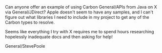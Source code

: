 

Can anyone offer an example of using Carbon General/APIs from Java on X via General/JDirect? Apple doesn't seem to have any samples, and I can't figure out what libraries I need to include in my project to get any of the Carbon types to resolve.

Seems like everything I try with X requires me to spend hours researching hopelessly inadequate docs and then asking for help!

General/StevePoole